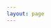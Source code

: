 ```yaml
---
layout: page
---
```


<script setup>
import Home from '../components/home.vue'
</script>

<home/>